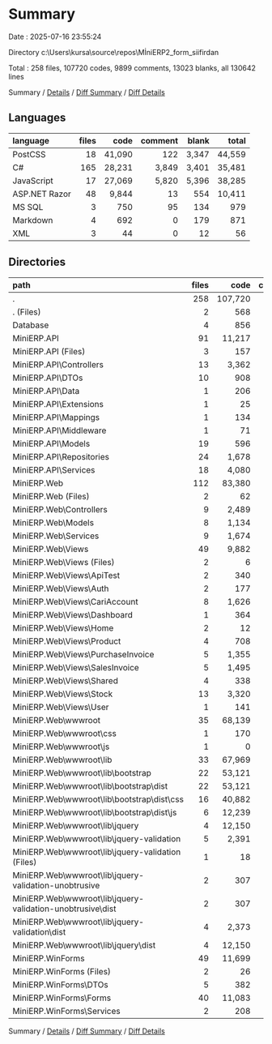 # Summary

Date : 2025-07-16 23:55:24

Directory c:\\Users\\kursa\\source\\repos\\MİniERP2_form_siifirdan

Total : 258 files,  107720 codes, 9899 comments, 13023 blanks, all 130642 lines

Summary / [Details](details.md) / [Diff Summary](diff.md) / [Diff Details](diff-details.md)

## Languages
| language | files | code | comment | blank | total |
| :--- | ---: | ---: | ---: | ---: | ---: |
| PostCSS | 18 | 41,090 | 122 | 3,347 | 44,559 |
| C# | 165 | 28,231 | 3,849 | 3,401 | 35,481 |
| JavaScript | 17 | 27,069 | 5,820 | 5,396 | 38,285 |
| ASP.NET Razor | 48 | 9,844 | 13 | 554 | 10,411 |
| MS SQL | 3 | 750 | 95 | 134 | 979 |
| Markdown | 4 | 692 | 0 | 179 | 871 |
| XML | 3 | 44 | 0 | 12 | 56 |

## Directories
| path | files | code | comment | blank | total |
| :--- | ---: | ---: | ---: | ---: | ---: |
| . | 258 | 107,720 | 9,899 | 13,023 | 130,642 |
| . (Files) | 2 | 568 | 0 | 146 | 714 |
| Database | 4 | 856 | 95 | 162 | 1,113 |
| MiniERP.API | 91 | 11,217 | 717 | 1,732 | 13,666 |
| MiniERP.API (Files) | 3 | 157 | 14 | 30 | 201 |
| MiniERP.API\\Controllers | 13 | 3,362 | 557 | 498 | 4,417 |
| MiniERP.API\\DTOs | 10 | 908 | 0 | 95 | 1,003 |
| MiniERP.API\\Data | 1 | 206 | 4 | 53 | 263 |
| MiniERP.API\\Extensions | 1 | 25 | 0 | 4 | 29 |
| MiniERP.API\\Mappings | 1 | 134 | 18 | 18 | 170 |
| MiniERP.API\\Middleware | 1 | 71 | 0 | 15 | 86 |
| MiniERP.API\\Models | 19 | 596 | 19 | 218 | 833 |
| MiniERP.API\\Repositories | 24 | 1,678 | 7 | 259 | 1,944 |
| MiniERP.API\\Services | 18 | 4,080 | 98 | 542 | 4,720 |
| MiniERP.Web | 112 | 83,380 | 6,064 | 10,160 | 99,604 |
| MiniERP.Web (Files) | 2 | 62 | 9 | 20 | 91 |
| MiniERP.Web\\Controllers | 9 | 2,489 | 80 | 328 | 2,897 |
| MiniERP.Web\\Models | 8 | 1,134 | 5 | 271 | 1,410 |
| MiniERP.Web\\Services | 9 | 1,674 | 15 | 239 | 1,928 |
| MiniERP.Web\\Views | 49 | 9,882 | 15 | 563 | 10,460 |
| MiniERP.Web\\Views (Files) | 2 | 6 | 0 | 2 | 8 |
| MiniERP.Web\\Views\\ApiTest | 2 | 340 | 0 | 25 | 365 |
| MiniERP.Web\\Views\\Auth | 2 | 177 | 0 | 16 | 193 |
| MiniERP.Web\\Views\\CariAccount | 8 | 1,626 | 1 | 66 | 1,693 |
| MiniERP.Web\\Views\\Dashboard | 1 | 364 | 0 | 16 | 380 |
| MiniERP.Web\\Views\\Home | 2 | 12 | 0 | 4 | 16 |
| MiniERP.Web\\Views\\Product | 4 | 708 | 5 | 38 | 751 |
| MiniERP.Web\\Views\\PurchaseInvoice | 5 | 1,355 | 1 | 77 | 1,433 |
| MiniERP.Web\\Views\\SalesInvoice | 5 | 1,495 | 1 | 95 | 1,591 |
| MiniERP.Web\\Views\\Shared | 4 | 338 | 2 | 35 | 375 |
| MiniERP.Web\\Views\\Stock | 13 | 3,320 | 5 | 182 | 3,507 |
| MiniERP.Web\\Views\\User | 1 | 141 | 0 | 7 | 148 |
| MiniERP.Web\\wwwroot | 35 | 68,139 | 5,940 | 8,739 | 82,818 |
| MiniERP.Web\\wwwroot\\css | 1 | 170 | 12 | 38 | 220 |
| MiniERP.Web\\wwwroot\\js | 1 | 0 | 3 | 2 | 5 |
| MiniERP.Web\\wwwroot\\lib | 33 | 67,969 | 5,925 | 8,699 | 82,593 |
| MiniERP.Web\\wwwroot\\lib\\bootstrap | 22 | 53,121 | 1,943 | 4,505 | 59,569 |
| MiniERP.Web\\wwwroot\\lib\\bootstrap\\dist | 22 | 53,121 | 1,943 | 4,505 | 59,569 |
| MiniERP.Web\\wwwroot\\lib\\bootstrap\\dist\\css | 16 | 40,882 | 108 | 3,300 | 44,290 |
| MiniERP.Web\\wwwroot\\lib\\bootstrap\\dist\\js | 6 | 12,239 | 1,835 | 1,205 | 15,279 |
| MiniERP.Web\\wwwroot\\lib\\jquery | 4 | 12,150 | 3,447 | 3,744 | 19,341 |
| MiniERP.Web\\wwwroot\\lib\\jquery-validation | 5 | 2,391 | 452 | 396 | 3,239 |
| MiniERP.Web\\wwwroot\\lib\\jquery-validation (Files) | 1 | 18 | 0 | 5 | 23 |
| MiniERP.Web\\wwwroot\\lib\\jquery-validation-unobtrusive | 2 | 307 | 83 | 54 | 444 |
| MiniERP.Web\\wwwroot\\lib\\jquery-validation-unobtrusive\\dist | 2 | 307 | 83 | 54 | 444 |
| MiniERP.Web\\wwwroot\\lib\\jquery-validation\\dist | 4 | 2,373 | 452 | 391 | 3,216 |
| MiniERP.Web\\wwwroot\\lib\\jquery\\dist | 4 | 12,150 | 3,447 | 3,744 | 19,341 |
| MiniERP.WinForms | 49 | 11,699 | 3,023 | 823 | 15,545 |
| MiniERP.WinForms (Files) | 2 | 26 | 5 | 7 | 38 |
| MiniERP.WinForms\\DTOs | 5 | 382 | 0 | 41 | 423 |
| MiniERP.WinForms\\Forms | 40 | 11,083 | 3,018 | 752 | 14,853 |
| MiniERP.WinForms\\Services | 2 | 208 | 0 | 23 | 231 |

Summary / [Details](details.md) / [Diff Summary](diff.md) / [Diff Details](diff-details.md)